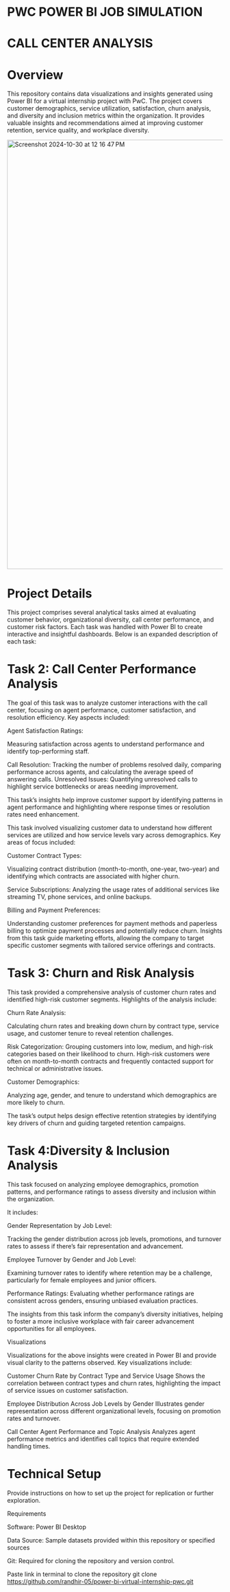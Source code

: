 # PWC POWER BI JOB SIMULATION
# CALL CENTER ANALYSIS

# Overview
This repository contains data visualizations and insights generated using Power BI for a virtual internship project with PwC. The project covers customer demographics, service utilization, satisfaction, churn analysis, and diversity and inclusion metrics within the organization. It provides valuable insights and recommendations aimed at improving customer retention, service quality, and workplace diversity.

<img width="1000" alt="Screenshot 2024-10-30 at 12 16 47 PM" src="https://github.com/user-attachments/assets/b6dfb3fa-b806-4c91-80cf-59cfc711e2a2">


# Project Details

This project comprises several analytical tasks aimed at evaluating customer behavior, organizational diversity, call center performance, and customer risk factors. Each task was handled with Power BI to create interactive and insightful dashboards. Below is an expanded description of each task:

# Task 2: Call Center Performance Analysis

The goal of this task was to analyze customer interactions with the call center, focusing on agent performance, customer satisfaction, and resolution efficiency. Key aspects included:

Agent Satisfaction Ratings:

Measuring satisfaction across agents to understand performance and identify top-performing staff.

Call Resolution: 
Tracking the number of problems resolved daily, comparing performance across agents, and calculating the average speed of answering calls.
Unresolved Issues: Quantifying unresolved calls to highlight service bottlenecks or areas needing improvement.

This task’s insights help improve customer support by identifying patterns in agent performance and highlighting where response times or resolution rates need enhancement.

This task involved visualizing customer data to understand how different services are utilized and how service levels vary across demographics. Key areas of focus included:

Customer Contract Types: 

Visualizing contract distribution (month-to-month, one-year, two-year) and identifying which contracts are associated with higher churn.

Service Subscriptions:
Analyzing the usage rates of additional services like streaming TV, phone services, and online backups.

Billing and Payment Preferences:

Understanding customer preferences for payment methods and paperless billing to optimize payment processes and potentially reduce churn.
Insights from this task guide marketing efforts, allowing the company to target specific customer segments with tailored service offerings and contracts.

# Task 3: Churn and Risk Analysis

This task provided a comprehensive analysis of customer churn rates and identified high-risk customer segments. Highlights of the analysis include:

Churn Rate Analysis:

Calculating churn rates and breaking down churn by contract type, service usage, and customer tenure to reveal retention challenges.

Risk Categorization: 
Grouping customers into low, medium, and high-risk categories based on their likelihood to churn. High-risk customers were often on month-to-month contracts and frequently contacted support for technical or administrative issues.

Customer Demographics:

Analyzing age, gender, and tenure to understand which demographics are more likely to churn.

The task’s output helps design effective retention strategies by identifying key drivers of churn and guiding targeted retention campaigns.

# Task 4:Diversity & Inclusion Analysis

This task focused on analyzing employee demographics, promotion patterns, and performance ratings to assess diversity and inclusion within the organization.

It includes:

Gender Representation by Job Level:

Tracking the gender distribution across job levels, promotions, and turnover rates to assess if there’s fair representation and advancement.

Employee Turnover by Gender and Job Level: 

Examining turnover rates to identify where retention may be a challenge, particularly for female employees and junior officers.

Performance Ratings: Evaluating whether performance ratings are consistent across genders, ensuring unbiased evaluation practices.

The insights from this task inform the company’s diversity initiatives, helping to foster a more inclusive workplace with fair career advancement opportunities for all employees.

Visualizations

Visualizations for the above insights were created in Power BI and provide visual clarity to the patterns observed. Key visualizations include:

Customer Churn Rate by Contract Type and Service Usage Shows the correlation between contract types and churn rates, highlighting the impact of service issues on customer satisfaction.

Employee Distribution Across Job Levels by Gender
Illustrates gender representation across different organizational levels, focusing on promotion rates and turnover.

Call Center Agent Performance and Topic Analysis
Analyzes agent performance metrics and identifies call topics that require extended handling times.

# Technical Setup
Provide instructions on how to set up the project for replication or further exploration.

Requirements

Software: Power BI Desktop 

Data Source: Sample datasets provided within this repository or specified sources

Git: Required for cloning the repository and version control.

Paste link in terminal  to clone the repository git clone https://github.com/randhir-05/power-bi-virtual-internship-pwc.git


